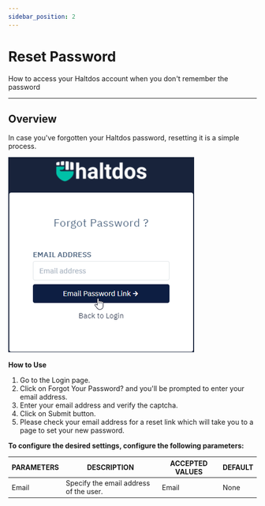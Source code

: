```yaml
---
sidebar_position: 2
---
```


# Reset Password

How to access your Haltdos account when you don't remember the password

---

## Overview

In case you've forgotten your Haltdos password, resetting it is a simple process.

![forgotpassword](/img/platform/v6/docs/forgot_password1.png)


**How to Use**

1. Go to the Login page.
2. Click on Forgot Your Password? and you'll be prompted to enter your email address.
3. Enter your email address and verify the captcha.
4. Click on Submit button.
5. Please check your email address for a reset link which will take you to a page to set your new password.

**To configure the desired settings, configure the following parameters:**

| PARAMETERS | DESCRIPTION                            | ACCEPTED VALUES | DEFAULT |
|------------|----------------------------------------|-----------------|---------|
| Email      | Specify the email address of the user. | Email           | None    |

